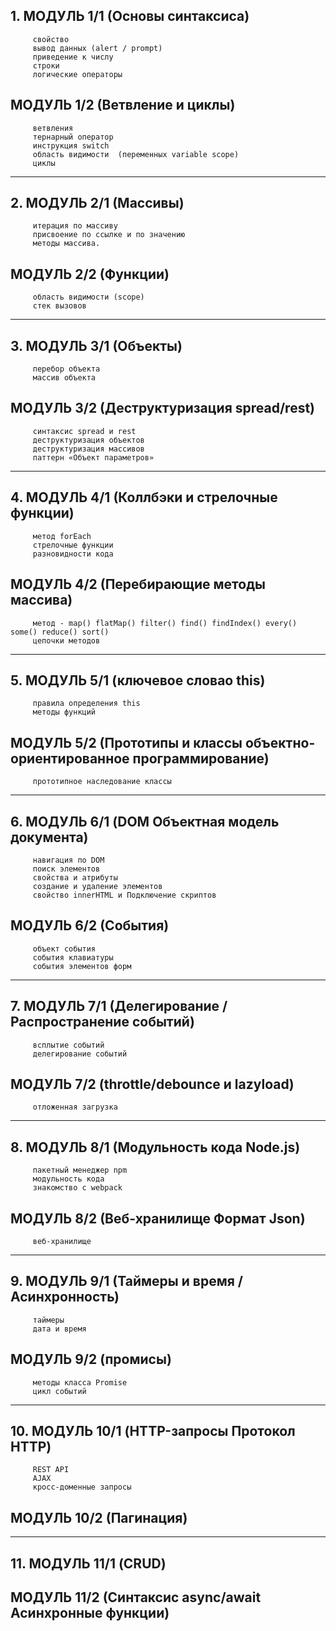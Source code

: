 ## 1. МОДУЛЬ 1/1 (Основы синтаксиса)

         свойство
         вывод данных (alert / prompt)
         приведение к числу
         строки
         логические операторы

## МОДУЛЬ 1/2 (Ветвление и циклы)

         ветвления
         тернарный оператор
         инструкция switch
         область видимости  (переменных variable scope)
         циклы

---

## 2. МОДУЛЬ 2/1 (Массивы)

         итерация по массиву
         присвоение по ссылке и по значению
         методы массива.

## МОДУЛЬ 2/2 (Функции)

         область видимости (scope)
         стек вызовов

---

## 3. МОДУЛЬ 3/1 (Объекты)

         перебор объекта
         массив объекта

## МОДУЛЬ 3/2 (Деструктуризация spread/rest)

         синтаксис spread и rest
         деструктуризация объектов
         деструктуризация массивов
         паттерн «Объект параметров»

---

## 4. МОДУЛЬ 4/1 (Коллбэки и стрелочные функции)

         метод forEach
         стрелочные функции
         разновидности кода

## МОДУЛЬ 4/2 (Перебирающие методы массива)

         метод - map() flatMap() filter() find() findIndex() every() some() reduce() sort()
         цепочки методов

---

## 5. МОДУЛЬ 5/1 (ключевое словао this)

         правила определения this
         методы функций

## МОДУЛЬ 5/2 (Прототипы и классы объектно-ориентированное программирование)

         прототипное наследование классы

---

## 6. МОДУЛЬ 6/1 (DOM Объектная модель документа)

         навигация по DOM
         поиск элементов
         свойства и атрибуты
         создание и удаление элементов
         свойство innerHTML и Подключение скриптов

## МОДУЛЬ 6/2 (События)

         объект события
         события клавиатуры
         события элементов форм

---

## 7. МОДУЛЬ 7/1 (Делегирование / Распространение событий)

         всплытие событий
         делегирование событий

## МОДУЛЬ 7/2 (throttle/debounce и lazyload)

         отложенная загрузка

---

## 8. МОДУЛЬ 8/1 (Модульность кода Node.js)

         пакетный менеджер npm
         модульность кода
         знакомство с webpack

## МОДУЛЬ 8/2 (Веб-хранилище Формат Json)

         веб-хранилище

---

## 9. МОДУЛЬ 9/1 (Таймеры и время / Асинхронность)

         таймеры
         дата и время

## МОДУЛЬ 9/2 (промисы)

         методы класса Promise
         цикл событий

---

## 10. МОДУЛЬ 10/1 (HTTP-запросы Протокол HTTP)

         REST API
         AJAX
         кросс-доменные запросы

## МОДУЛЬ 10/2 (Пагинация)

---

## 11. МОДУЛЬ 11/1 (CRUD)

## МОДУЛЬ 11/2 (Синтаксис async/await Асинхронные функции)
